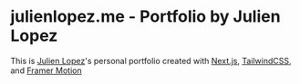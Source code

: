 # julienlopez.me - Portfolio by Julien Lopez
This is [Julien Lopez](https://www.linkedin.com/in/julien-lopez-dev/)'s personal portfolio created with [Next.js](https://nextjs.org/), [TailwindCSS](https://tailwindcss.com/), and [Framer Motion](https://www.framer.com/motion/)
